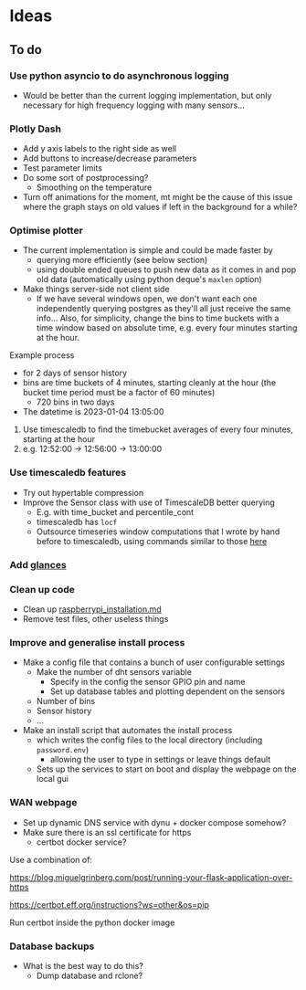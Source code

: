 # Ideas

## To do
  
### Use python asyncio to do asynchronous logging

- Would be better than the current logging implementation, but only necessary for high frequency logging with many sensors...

### Plotly Dash

- Add y axis labels to the right side as well
- Add buttons to increase/decrease parameters
- Test parameter limits
- Do some sort of postprocessing?
  - Smoothing on the temperature
- Turn off animations for the moment, mt might be the cause of this issue where the graph stays on old values if left in the background for a while?

### Optimise plotter

- The current implementation is simple and could be made faster by
  - querying more efficiently (see below section)
  - using double ended queues to push new data as it comes in and pop old data (automatically using python deque's ```maxlen``` option)
- Make things server-side not client side
  - If we have several windows open, we don't want each one independently querying postgres as they'll all just receive the same info...
Also, for simplicity, change the bins to time buckets with a time window based on absolute time, e.g. every four minutes starting at the hour.

Example process

- for 2 days of sensor history
- bins are time buckets of 4 minutes, starting cleanly at the hour (the bucket time period must be a factor of 60 minutes)
  - 720 bins in two days
- The datetime is 2023-01-04 13:05:00

1. Use timescaledb to find the timebucket averages of every four minutes, starting at the hour
  1. e.g. 12:52:00 -> 12:56:00 -> 13:00:00

### Use timescaledb features

- Try out hypertable compression
- Improve the Sensor class with use of TimescaleDB better querying
  - E.g. with time_bucket and percentile_cont
  - timescaledb has ```locf```
  - Outsource timeseries window computations that I wrote by hand before to timescaledb, using commands similar to those [here](https://corpglory.com/s/timescaledb-grafana-plotly-time-series-analysis/)

### Add [glances](https://hub.docker.com/r/nicolargo/glances)

### Clean up code

- Clean up [raspberrypi_installation.md](raspberrypi_installation.md)
- Remove test files, other useless things

### Improve and generalise install process

- Make a config file that contains a bunch of user configurable settings
  - Make the number of dht sensors variable
    - Specify in the config the sensor GPIO pin and name
    - Set up database tables and plotting dependent on the sensors
  - Number of bins
  - Sensor history
  - ...
- Make an install script that automates the install process
  - which writes the config files to the local directory (including ```password.env```)
    - allowing the user to type in settings or leave things default
  - Sets up the services to start on boot and display the webpage on the local gui

### WAN webpage

- Set up dynamic DNS service with dynu + docker compose somehow?
- Make sure there is an ssl certificate for https
  - certbot docker service?

Use a combination of:

https://blog.miguelgrinberg.com/post/running-your-flask-application-over-https

https://certbot.eff.org/instructions?ws=other&os=pip

Run certbot inside the python docker image

### Database backups

- What is the best way to do this?
  - Dump database and rclone?